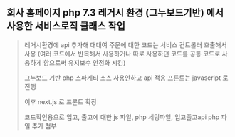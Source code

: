 ## 회사 홈페이지 php 7.3 레거시 환경 (그누보드기반) 에서 사용한 서비스로직 클래스 작업

> 레거시환경에 api 추가해 대대여 주문에 대한 코드는 서비스 컨트롤러 호출해서 사용 (여러 코드에서 반복해서 사용하거나 따로 사용하던 코드를 공통 코드로 사용하게 함으로써 유지보수 안정화 시킴)
> 
> 그누보드 기반 php 스파게티 소스 사용안하고 api 적용 프론트는 javascript 로 진행
>
> 이후 next.js 로 프론트 확장
> 
> 코드확인용으로 입고, 출고에 대한 js 파일, php 세팅파일, 입고출고api php 파일 추가 첨부
